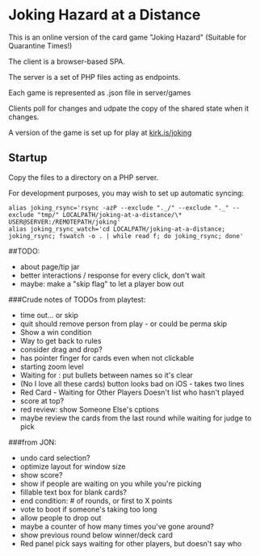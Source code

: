 # Joking Hazard at a Distance

This is an online version of the card game "Joking Hazard"
(Suitable for Quarantine Times!)

The client is a browser-based SPA.

The server is a set of PHP files acting as endpoints.

Each game is represented as .json file in server/games

Clients poll for changes and udpate the copy of the shared state when it changes.

A version of the game is set up for play at
[kirk.is/joking](https://kirk.is/joking/)

## Startup

Copy the files to a directory on a PHP server.

For development purposes, you may wish to set up automatic syncing:

```
alias joking_rsync='rsync -azP --exclude "._/" --exclude "._" --exclude "tmp/" LOCALPATH/joking-at-a-distance/\* USER@SERVER:/REMOTEPATH/joking'
alias joking_rsync_watch='cd LOCALPATH/joking-at-a-distance; joking_rsync; fswatch -o . | while read f; do joking_rsync; done'
```

##TODO:

-   about page/tip jar
-   better interactions / response for every click, don't wait
-   maybe: make a "skip flag" to let a player bow out

###Crude notes of TODOs from playtest:

-   time out... or skip
-   quit should remove person from play - or could be perma skip
-   Show a win condition
-   Way to get back to rules
-   consider drag and drop?
-   has pointer finger for cards even when not clickable
-   starting zoom level
-   Waiting for : put bullets between names so it's clear
-   (No I love all these cards) button looks bad on iOS - takes two lines
-   Red Card - Waiting for Other Players Doesn't list who hasn't played
-   score at top?
-   red review: show Someone Else's cptions
-   maybe review the cards from the last round while waiting for judge to pick

###from JON:

-   undo card selection?
-   optimize layout for window size
-   show score?
-   show if people are waiting on you while you're picking
-   fillable text box for blank cards?
-   end condition: # of rounds, or first to X points
-   vote to boot if someone's taking too long
-   allow people to drop out
-   maybe a counter of how many times you've gone around?
-   show previous round below winner/deck card
-   Red panel pick says waiting for other players, but doesn't say who
